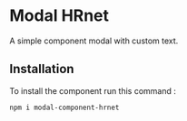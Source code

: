 # Modal HRnet
A simple component modal with custom text.

## Installation
To install the component run this command :
```
npm i modal-component-hrnet
```
